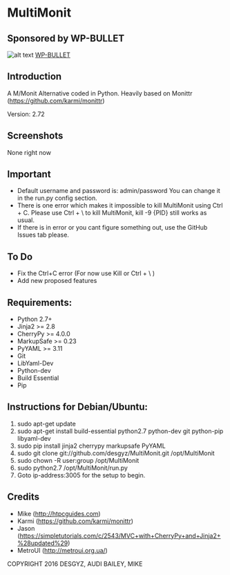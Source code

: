 # MultiMonit
## Sponsored by WP-BULLET
![alt text](https://wp-bullet.com/wp-content/uploads/2016/02/wp-bullet-svg.svg "Sponsored By: WP-Bullet")
[WP-BULLET](http://wp-bullet.com/)

## Introduction
A M/Monit Alternative coded in Python. Heavily based on Monittr (https://github.com/karmi/monittr)

Version: 2.72

## Screenshots

None right now

## Important

* Default username and password is: admin/password You can change it in the run.py config section.
* There is one error which makes it impossible to kill MultiMonit using Ctrl + C. Please use Ctrl + \ to kill MultiMonit, kill -9 {PID} still works as usual.
* If there is in error or you cant figure something out, use the GitHub Issues tab please.

## To Do

* Fix the Ctrl+C error (For now use Kill or Ctrl + \ )
* Add new proposed features

## Requirements:

* Python 2.7+
* Jinja2 >= 2.8
* CherryPy >= 4.0.0
* MarkupSafe >= 0.23
* PyYAML >= 3.11
* Git
* LibYaml-Dev
* Python-dev
* Build Essential
* Pip

## Instructions for Debian/Ubuntu:

1. sudo apt-get update
2. sudo apt-get install build-essential python2.7 python-dev git python-pip libyaml-dev
3. sudo pip install jinja2 cherrypy markupsafe PyYAML
4. sudo git clone git://github.com/desgyz/MultiMonit.git /opt/MultiMonit
5. sudo chown -R user:group /opt/MultiMonit
6. sudo python2.7 /opt/MultiMonit/run.py
7. Goto ip-address:3005 for the setup to begin.

## Credits

* Mike (http://htpcguides.com)
* Karmi (https://github.com/karmi/monittr)
* Jason (https://simpletutorials.com/c/2543/MVC+with+CherryPy+and+Jinja2+%28updated%29)
* MetroUI (http://metroui.org.ua/)

COPYRIGHT 2016 DESGYZ, AUDI BAILEY, MIKE